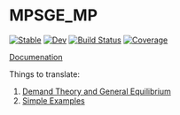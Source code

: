 # MPSGE_MP

[![Stable](https://img.shields.io/badge/docs-stable-blue.svg)](https://mitchphillipson.github.io/MPSGE_MP.jl/stable/)
[![Dev](https://img.shields.io/badge/docs-dev-blue.svg)](https://mitchphillipson.github.io/MPSGE_MP.jl/dev/)
[![Build Status](https://github.com/mitchphillipson/MPSGE_MP.jl/actions/workflows/CI.yml/badge.svg?branch=main)](https://github.com/mitchphillipson/MPSGE_MP.jl/actions/workflows/CI.yml?query=branch%3Amain)
[![Coverage](https://codecov.io/gh/mitchphillipson/MPSGE_MP.jl/branch/master/graph/badge.svg)](https://codecov.io/gh/mitchphillipson/MPSGE_MP.jl)


[Documenation](https://mitchphillipson.github.io/MPSGE_MP.jl/dev/)


Things to translate: 
1. [Demand Theory and General Equilibrium](https://www.gams.com/solvers/mpsge/gentle.htm)
2. [Simple Examples](https://www.gams.com/solvers/mpsge/markusen.htm)